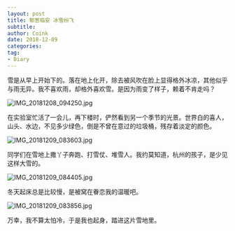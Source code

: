 ```yaml
---
layout: post
title: 郁葱临安 冰雪纷飞
subtitle: 
author: Coink
date: 2018-12-09
categories:
tag:
- Diary
---
```




雪是从早上开始下的。落在地上化开，除去被风吹在脸上显得格外冰凉，其他似乎与雨无异。我不喜欢雨，却格外喜欢雪。是因为雨变了样子，赖着不肯走吗？



![IMG_20181208_094250.jpg](https://i.loli.net/2018/12/09/5c0c8fdd3d14c.jpg)



在实验室忙活了一会儿，再下楼时，俨然看到另一个季节的光景。世界白的喜人，山头、水边，不见多少绿色，倒是不曾在意过的垃圾桶，残存着淡定的颜色。



![IMG_20181209_083603.jpg](https://i.loli.net/2018/12/09/5c0c92cc38d1b.jpg)



同学们在雪地上撒丫子奔跑、打雪仗、堆雪人。我约莫知道，杭州的孩子，是少见这样大雪的。



![IMG_20181209_084405.jpg](https://i.loli.net/2018/12/09/5c0c937800255.jpg)



冬天起床总是比较慢，是被窝在眷恋我的温暖吧。



![IMG_20181209_083856.jpg](https://i.loli.net/2018/12/09/5c0c9425ac0c4.jpg)



万幸，我不算太怕冷，于是我也起身，踏进这片雪地里。

